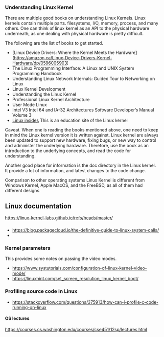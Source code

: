 ### Understanding Linux Kernel

There are multiple good books on understanding Linux Kernels.
Linux kernels contain multiple parts. filesystems, I/O, memory, process, and many others. One can think of linux kernel as an API to the physical hardware underneath, as
one dealing with physical hardware is pretty difficult.

The following are the list of books to get started.

* [Linux Device Drivers: Where the Kernel Meets the Hardware]  (https://amazon.ca/Linux-Device-Drivers-Kernel-Hardware/dp/0596005903) 
* The Linux Programming Interface: A Linux and UNIX System Programming Handbook
* Understanding Linux Network Internals: Guided Tour to Networking on Linux
* Linux Kernel Development
* Understanding the Linux Kernel
* Professional Linux Kernel Architecture
* User Mode Linux
* Intel V3 Intel 64 and IA-32 Architectures Software Developer’s Manual Volume 3
* [Linux insides](https://github.com/0xAX/linux-insides) This is an education site of the Linux kernel 


Caveat.  When one is reading the books mentioned above, one need to keep in mind the Linux kernel version it is written against.  Linux kernel are always been updated to support new hardware, fixing bugs, or new way to control and administer the underlying hardware.  Therefore, use the book as an introduction to the underlying concepts, and read the code for understanding.

Another good place for information is the doc directory in the Linux kernel.  It provide a lot of information, and latest changes to the code change.


Comparison to other operating systems
Linux Kernel is different from Windows Kernel, Apple MacOS, and the FreeBSD, as all of them had different designs.

## Linux documentation 
https://linux-kernel-labs.github.io/refs/heads/master/

### 
* https://blog.packagecloud.io/the-definitive-guide-to-linux-system-calls/
* 
### Kernel parameters
This provides some notes on passing the video modes. 

* https://www.systutorials.com/configuration-of-linux-kernel-video-mode/
* https://linuxhint.com/set_screen_resolution_linux_kernel_boot/


### Profiling source code in Linux
* https://stackoverflow.com/questions/375913/how-can-i-profile-c-code-running-on-linux


#### OS lectures
https://courses.cs.washington.edu/courses/cse451/12sp/lectures.html


